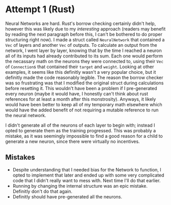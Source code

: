 # Attempt 1 (Rust)

Neural Networks are hard. Rust's borrow checking certainly didn't help, however this was likely due to my *interesting* approach (readers may benefit by reading the next paragraph before this, I can't be bothered to do proper structuring right now). I made a struct called `NeuralNetwork` that contained a `Vec` of layers and another `Vec` of outputs. To calculate an output from the network, I went layer by layer, knowing that by the time I reached a neuron all of its inputs had already contributed to its sum. Each one would perform the necassary math on the neurons they were connected to, using their `Vec` of `Connection`s that contained their `target` and `weight`. Looking at other examples, it seems like this definitly wasn't a very popular choice, but it definitly made the code reasonably legible. The reason the borrow checker was so frustrating was that I modified the original struct during calculations before resetting it. This wouldn't have been a problem if I pre-generated every neuron (maybe it would have, I honestly can't think about rust references for at least a month after this monstrosity). Anyways, it likely would have been better to keep all of my temporary math elsewhere which would have the added benefit of not requiring a mutable reference to run the neural network.

I didn't generate all of the neurons of each layer to begin with; instead I opted to generate them as the training progressed. This was probably a mistake, as it was seemingly impossible to find a good reason for a child to generate a new neuron, since there were virtually no incentives.

## Mistakes 

- Despite understanding that I needed bias for the Network to function, I opted to implement that later and ended up with some very complicated code that I didn't really want to mess with. Next time I'll do that earlier.
- Running by changing the internal structure was an epic mistake. Definitly don't do that again.
- Definitly should have pre-generated all the neurons.